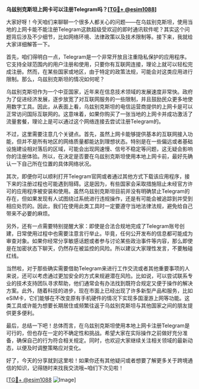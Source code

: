 **乌兹别克斯坦上网卡可以注册Telegram吗？[[TG💪+ @esim1088](https://t.me/s/esim1088)]**

大家好呀！今天咱们来聊聊一个很多人都关心的问题——在乌兹别克斯坦，使用当地的上网卡能不能注册Telegram这款超级受欢迎的即时通讯软件呢？其实这个问题背后涉及不少细节，比如网络环境、法律政策以及技术限制等。接下来，我就给大家详细解答一下。

首先，咱们得明白一点，Telegram是一个非常开放且注重隐私保护的应用程序。它支持全球范围内的用户注册和使用，只要你有互联网连接，理论上就可以轻松完成注册。然而，在某些国家或地区，由于特定的政策法规，可能会对这类应用进行限制。那么，乌兹别克斯坦的情况如何呢？

乌兹别克斯坦作为一个中亚国家，近年来在信息技术领域的发展速度非常快。政府为了促进经济发展，逐步放宽了对互联网服务的一些限制，并且鼓励民众更多地使用数字工具。因此，从表面上看，乌兹别克斯坦的电信运营商提供的上网卡是可以正常访问国际互联网的。这意味着，如果你购买了一张当地的上网卡并成功激活了流量套餐，理论上是可以通过这个网络连接去尝试注册Telegram的。

不过，这里需要注意几个关键点。首先，虽然上网卡能够提供基本的互联网接入功能，但并不是所有地区的网络质量都能达到理想状态。特别是在一些偏远或者基础设施建设相对落后的区域，可能会出现网速慢、信号不稳定等问题，这无疑会影响你的注册体验。所以，在决定是否要在乌兹别克斯坦使用本地上网卡前，最好先确认一下自己所在位置的具体网络状况。

其次，即便你可以顺利打开Telegram官网或者通过其他方式下载该应用程序，接下来的注册过程也可能遇到阻碍。这是因为，有些国家会采取措施阻止未经官方许可的应用程序被安装和使用。虽然乌兹别克斯坦目前并没有明确禁止Telegram的存在，但如果发现有人试图绕过系统进行违规操作，还是有可能会被追踪到并受到相应处罚的。因此，我们在使用此类工具时一定要遵守当地法律法规，避免给自己带来不必要的麻烦。

另外，还有一点需要特别提醒大家：即使是合法合规地完成了Telegram账号创建，日常使用过程中也需要注意言行举止。毕竟，任何公开发布的信息都可能成为审查对象。如果你经常分享敏感话题或者参与讨论某些政治事件等内容，那么即使是在加密状态下聊天，仍然存在被监控的风险。所以建议大家理性发言，不要触碰红线。

当然啦，对于那些确实需要借助Telegram来进行工作交流或者其他重要事项的人来说，还可以考虑通过更加安全的方式来规避潜在风险。比如说，可以尝试联系专业的技术支持团队寻求帮助，他们通常会有办法找到既符合规定又便于操作的解决方案。此外，随着科技的进步，现在市面上已经出现了许多新型产品和服务，比如eSIM卡，它们能够在不改变原有手机硬件的情况下实现多国漫游上网等功能。这类工具或许能为想要长期居住或频繁往返于乌兹别克斯坦与其他国家之间的朋友提供更多便利。

最后，总结一下吧！总体而言，在乌兹别克斯坦使用本地上网卡注册Telegram是可行的，但也存在一定的不确定性和挑战。希望大家在实际操作之前做好充分准备，确保自己的行为符合相关规定。同时，也欢迎大家继续关注相关领域的最新动态，以便及时调整策略应对变化。

好了，今天的分享就到这里啦！如果你还有其他疑问或者想要了解更多关于跨境通信的知识，记得随时来找我交流哦~咱们下次见啦！

[[TG💪+ @esim1088](https://t.me/s/esim1088) ![Image](https://i.postimg.cc/4NQfJmqS/Snipaste-2025-05-13-00-14-12.png)]